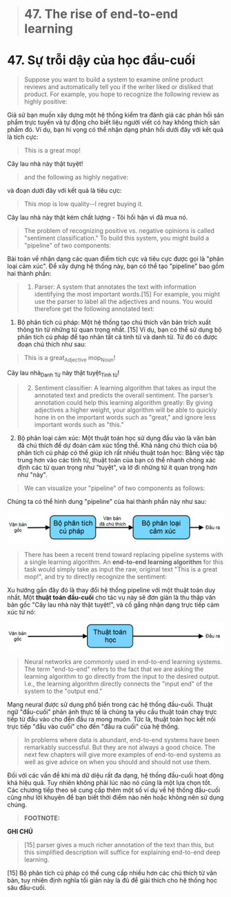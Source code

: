 > # 47. The rise of end-to-end learning

# 47. Sự trỗi dậy của học đầu-cuối

> Suppose you want to build a system to examine online product reviews and automatically tell you if the writer liked or disliked that product. For example, you hope to recognize the following review as highly positive:

Giả sử bạn muốn xây dựng một hệ thống kiểm tra đánh giá các phản hồi sản phẩm trực tuyến và tự động cho biết liệu người viết có hay không thích sản phẩm đó. Ví dụ, bạn hi vọng có thể nhận dạng phản hồi dưới đây với kết quả là tích cực:  

> This is a great mop!

Cây lau nhà này thật tuyệt!

> and the following as highly negative:

và đoạn dưới đây với kết quả là tiêu cực:

> This mop is low quality--I regret buying it.

Cây lau nhà này thật kém chất lượng - Tôi hối hận vì đã mua nó.

> The problem of recognizing positive vs. negative opinions is called "sentiment classification." To build this system, you might build a "pipeline" of two components:

Bài toán về nhận dạng các quan điểm tích cực và tiêu cực được gọi là "phân loại cảm xúc". Để xây dựng hệ thống này, bạn có thể tạo "pipeline" bao gồm hai thành phần:

> 1. Parser: A system that annotates the text with information identifying the most important words.[15] For example, you might use the parser to label all the adjectives and nouns. You would therefore get the following annotated text:

1. Bộ phân tích cú pháp: Một hệ thống tạo chú thích văn bản trích xuất thông tin từ những từ quan trọng nhất. [15] Ví dụ, bạn có thể sử dụng bộ phân tích cú pháp để tạo nhãn tất cả tính từ và danh từ. Từ đó có được đoạn chú thích như sau:

> This is a great<sub>Adjective</sub> mop<sub>Noun</sub>!

Cây lau nhà<sub>Danh Từ</sub> này thật tuyệt<sub>Tính từ</sub>!

> 2. Sentiment classifier: A learning algorithm that takes as input the annotated text and predicts the overall sentiment. The parser’s annotation could help this learning algorithm greatly: By giving adjectives a higher weight, your algorithm will be able to quickly hone in on the important words such as "great," and ignore less important words such as "this."

2. Bộ phân loại cảm xúc: Một thuật toán học sử dụng đầu vào là văn bản đã chú thích để dự đoán cảm xúc tổng thể. Khả năng chú thích của bộ phân tích cú pháp có thể giúp ích rất nhiều thuật toán học: Bằng việc tập trung hơn vào các tính từ, thuật toán của bạn có thể nhanh chóng xác định các từ quan trọng như "tuyệt", và lờ đi những từ ít quan trọng hơn như "này".  

> We can visualize your "pipeline" of two components as follows:

Chúng ta có thể hình dung "pipeline" của hai thành phần này như sau:

![img](../imgs/C47_01.png)

> There has been a recent trend toward replacing pipeline systems with a single learning algorithm. An ​**end-to-end learning algorithm​** for this task would simply take as input the raw, original text "This is a great mop!", and try to directly recognize the sentiment:

Xu hướng gần đây đó là thay đổi hệ thống pipeline với một thuật toán duy nhất. Một **thuật toán đầu-cuối** cho tác vụ này sẽ đơn giản là thu thập văn bản gốc "Cây lau nhà này thật tuyệt!", và cố gắng nhận dạng trực tiếp cảm xúc từ nó:

![img](../imgs/C47_02.png)

> Neural networks are commonly used in end-to-end learning systems. The term "end-to-end" refers to the fact that we are asking the learning algorithm to go directly from the input to the desired output. I.e., the learning algorithm directly connects the "input end" of the system to the "output end."

Mạng neural được sử dụng phổ biến trong các hệ thống đầu-cuối. Thuật ngữ "đầu-cuối" phản ánh thực tế là chúng ta yêu cầu thuật toán chạy trực tiếp từ đầu vào cho đến đầu ra mong muốn. Tức là, thuật toán học kết nối trực tiếp "đầu vào cuối" cho đến "đầu ra cuối" của hệ thống.

> In problems where data is abundant, end-to-end systems have been remarkably successful. But they are not always a good choice. The next few chapters will give more examples of end-to-end systems as well as give advice on when you should and should not use them.

Đối với các vấn đề khi mà dữ diệu rất đa dạng, hệ thống đầu-cuối hoạt động khá hiệu quả. Tuy nhiên không phải lúc nào nó cũng là một lựa chọn tốt. Các chương tiếp theo sẽ cung cấp thêm một số ví dụ về hệ thống đầu-cuối cũng như lời khuyên để bạn biết thời điểm nào nên hoặc không nên sử dụng chúng.

> **FOOTNOTE:**

**GHI CHÚ**

> [15]  parser gives a much richer annotation of the text than this, but this simplified description will suffice for explaining end-to-end deep learning.

[15] Bộ phân tích cú pháp có thể cung cấp nhiều hơn các chú thích từ văn bản, tuy nhiên định nghĩa tối giản này là đủ để giải thích cho hệ thống học sâu đầu-cuối.
